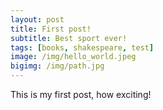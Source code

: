 ```yaml
---
layout: post
title: First post!
subtitle: Best sport ever!
tags: [books, shakespeare, test]
image: /img/hello_world.jpeg
bigimg: /img/path.jpg
---
```


This is my first post, how exciting!
